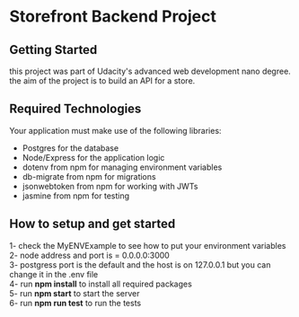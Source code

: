 # Storefront Backend Project

## Getting Started

this project was part of Udacity's advanced web development nano degree. the aim of the project is to build an API for a store.

## Required Technologies

Your application must make use of the following libraries:

- Postgres for the database
- Node/Express for the application logic
- dotenv from npm for managing environment variables
- db-migrate from npm for migrations
- jsonwebtoken from npm for working with JWTs
- jasmine from npm for testing

## How to setup and get started

1- check the MyENVExample to see how to put your environment variables <br />
2- node address and port is = 0.0.0.0:3000<br />
3- postgress port is the default and the host is on 127.0.0.1 but you can change it in the .env file<br />
4- run **npm install** to install all required packages<br />
5- run **npm start** to start the server<br />
6- run **npm run test** to run the tests<br />
